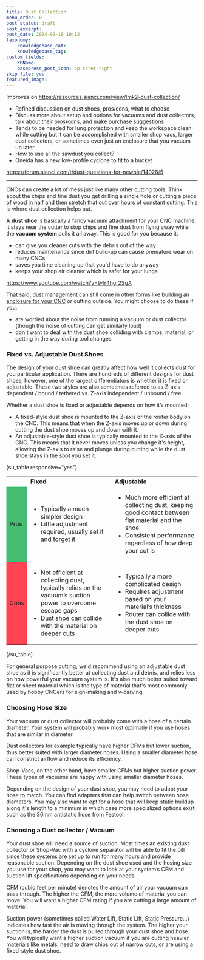 ```yaml
---
title: Dust Collection
menu_order: 0
post_status: draft
post_excerpt: 
post_date: 2024-09-10 10:12
taxonomy:
    knowledgebase_cat: 
    knowledgebase_tag:        
custom_fields:
    KBName: 
    basepress_post_icon: bp-caret-right
skip_file: yes
featured_image: 
---
```


Improves on https://resources.sienci.com/view/lmk2-dust-collection/

- Refined discussion on dust shoes, pros/cons, what to choose
- Discuss more about setup and options for vacuums and dust collectors, talk about their pros/cons, and make purchase suggestions
- Tends to be needed for lung protection and keep the workspace clean while cutting but it can be accomplished with smaller shop vacs, larger dust collectors, or sometimes even just an enclosure that you vacuum up later
- How to use all the sawdust you collect?
- Oneida has a new low-profile cyclone to fit to a bucket

https://forum.sienci.com/t/dust-questions-for-newbie/14028/5

---

CNCs can create a lot of mess just like many other cutting tools. Think about the chips and fine dust you get drilling a single hole or cutting a piece of wood in half and then stretch that out over hours of constant cutting. This is where dust collection helps out.

A **dust shoe** is basically a fancy vacuum attachment for your CNC machine, it stays near the cutter to stop chips and fine dust from flying away while the **vacuum system** pulls it all away. This is good for you because it:

- can give you cleaner cuts with the debris out of the way
- reduces maintenance since dirt build-up can cause premature wear on many CNCs
- saves you time cleaning up that you'd have to do anyway
- keeps your shop air cleaner which is safer for your lungs

https://www.youtube.com/watch?v=94r4hgr2SgA

That said, dust management can still come in other forms like building an [enclosure for your CNC](https://resources.sienci.com/view/lmk2-table-enclosure/#machine-enclosure) or cutting outside. You might choose to do these if you:

- are worried about the noise from running a vacuum or dust collector (though the noise of cutting can get similarly loud)
- don't want to deal with the dust shoe colliding with clamps, material, or getting in the way during tool changes

### Fixed vs. Adjustable Dust Shoes

The design of your dust shoe can greatly affect how well it collects dust for you particular application. There are hundreds of different designs for dust shoes, however, one of the largest differentiators is whether it is fixed or adjustable. These two styles are also sometimes referred to as Z-axis dependent / bound / tethered vs. Z-axis independent / unbound / free.

Whether a dust shoe is fixed or adjustable depends on how it’s mounted:

- A fixed-style dust shoe is mounted to the Z-axis or the router body on the CNC. This means that when the Z-axis moves up or down during cutting the dust shoe moves up and down with it.
- An adjustable-style dust shoe is typically mounted to the X-axis of the CNC. This means that it never moves unless you change it's height, allowing the Z-axis to raise and plunge during cutting while the dust shoe stays in the spot you set it.

[su_table responsive="yes"]
<table>
<tbody>
<tr>
<td></td>
<td><b>Fixed</b></td>
<td><b>Adjustable</b></td>
</tr>
<tr>
<td style="background: #44bc72 !important;">Pros</td>
<td>
<ul>
  <li>Typically a much simpler design</li>
  <li>Little adjustment required, usually set it and forget it</li>
</ul>
</td>
<td>
<ul>
  <li>Much more efficient at collecting dust, keeping good contact between flat material and the shoe</li>
  <li>Consistent performance regardless of how deep your cut is</li>
</ul>
</td>
</tr>
<tr>
<td style="background: #ff4554 !important;">Cons</td>
<td>
<ul>
  <li>Not efficient at collecting dust, typically relies on the vacuum’s suction power to overcome escape gaps</li>
  <li>Dust shoe can collide with the material on deeper cuts</li>
</ul>
</td>
<td>
<ul>
  <li>Typically a more complicated design</li>
  <li>Requires adjustment based on your material’s thickness</li>
  <li>Router can collide with the dust shoe on deeper cuts</li>
</ul>
</td>
</tr>
</tbody>
</table>
[/su_table]

For general purpose cutting, we'd recommend using an adjustable dust shoe as it is significantly better at collecting dust and debris, and relies less on how powerful your vacuum system is. It's also much better suited toward flat or sheet material which is the type of material that's most commonly used by hobby CNCers for sign-making and v-carving.

### Choosing Hose Size

Your vacuum or dust collector will probably come with a hose of a certain diameter. Your system will probably work most optimally if you use hoses that are similar in diameter.

Dust collectors for example typically have higher CFMs but lower suction, thus better suited with larger diameter hoses. Using a smaller diameter hose can constrict airflow and reduce its efficiency.

Shop-Vacs, on the other hand, have smaller CFMs but higher suction power. These types of vacuums are happy with using smaller diameter hoses.

Depending on the design of your dust shoe, you may need to adapt your hose to match. You can find adapters that can help switch between hose diameters. You may also want to opt for a hose that will keep static buildup along it's length to a minimum in which case more specialized options exist such as the 36mm antistatic hose from Festool.

### Choosing a Dust collector / Vacuum

Your dust shoe will need a source of suction. Most times an existing dust collector or Shop-Vac with a cyclone separator will be able to fit the bill since these systems are set up to run for many hours and provide reasonable suction. Depending on the dust shoe used and the hosing size you use for your shop, you may want to look at your system’s CFM and suction lift specifications depending on your needs.

CFM (cubic feet per minute) denotes the amount of air your vacuum can pass through. The higher the CFM, the more volume of material you can move. You will want a higher CFM rating if you are cutting a large amount of material.

Suction power (sometimes called Water Lift, Static Lift, Static Pressure…) indicates how fast the air is moving through the system. The higher your suction is, the harder the dust is pulled through your dust shoe and hose. You will typically want a higher suction vacuum if you are cutting heavier materials like metals, need to draw chips out of narrow cuts, or are using a fixed-style dust shoe.
